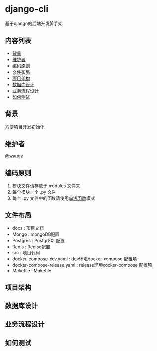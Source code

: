 # django-cli
基于django的后端开发脚手架

## 内容列表

- [背景](#背景)
- [维护者](#维护者)
- [编码原则](#编码原则)
- [文件布局](#文件布局)
- [项目架构](#项目架构)
- [数据库设计](#数据库设计)
- [业务流程设计](#业务流程设计)
- [如何测试](#如何测试)


## 背景

方便项目开发初始化

## 维护者

[@wangy](https://github.com/WyHy)

## 编码原则

1. 模块文件请存放于 modules 文件夹
2. 每个模块一个 .py 文件
3. 每个 .py 文件中的函数请使用[@浅函数](https://tech.meituan.com/2019/09/19/common-method-of-reduce-complexity.html)模式

## 文件布局

- docs : 项目文档
- Mongo : mongoDB配置
- Postgres : PostgrSQL配置
- Redis : Redise配置
- src : 项目代码
- docker-compose-dev.yaml : dev环境docker-compose 配置项
- docker-compose-release.yaml : release环境docker-compose 配置项
- Makefile : Makefile

## 项目架构

## 数据库设计

## 业务流程设计

## 如何测试
